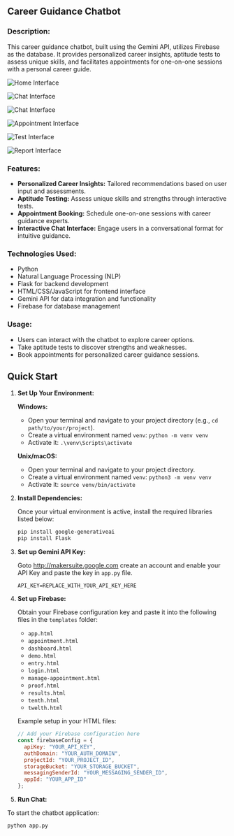 ## Career Guidance Chatbot

### Description:
This career guidance chatbot, built using the Gemini API, utilizes Firebase as the database. It provides personalized career insights, aptitude tests to assess unique skills, and facilitates appointments for one-on-one sessions with a personal career guide.


![Home Interface](Home.png)

![Chat Interface](Chat1.png)

![Chat Interface](Chat2.png)

![Appointment Interface](Appointment.png)

![Test Interface](Test.png)

![Report Interface](Report.png)

### Features:
- **Personalized Career Insights:** Tailored recommendations based on user input and assessments.
- **Aptitude Testing:** Assess unique skills and strengths through interactive tests.
- **Appointment Booking:** Schedule one-on-one sessions with career guidance experts.
- **Interactive Chat Interface:** Engage users in a conversational format for intuitive guidance.

### Technologies Used:
- Python
- Natural Language Processing (NLP)
- Flask for backend development
- HTML/CSS/JavaScript for frontend interface
- Gemini API for data integration and functionality
- Firebase for database management

### Usage:
- Users can interact with the chatbot to explore career options.
- Take aptitude tests to discover strengths and weaknesses.
- Book appointments for personalized career guidance sessions.

## Quick Start

1. **Set Up Your Environment:**

   **Windows:**
   - Open your terminal and navigate to your project directory (e.g., `cd path/to/your/project`).
   - Create a virtual environment named `venv`: `python -m venv venv`
   - Activate it: `.\venv\Scripts\activate`

   **Unix/macOS:**
   - Open your terminal and navigate to your project directory.
   - Create a virtual environment named `venv`: `python3 -m venv venv`
   - Activate it: `source venv/bin/activate`

2. **Install Dependencies:**

   Once your virtual environment is active, install the required libraries listed below:

   ```bash
   pip install google-generativeai
   pip install Flask

3. **Set up Gemini API Key:**

   Goto http://makersuite.google.com create an account and enable your API Key and paste the key in `app.py` file.
   
   `API_KEY=REPLACE_WITH_YOUR_API_KEY_HERE`
   
4. **Set up Firebase:**

   Obtain your Firebase configuration key and paste it into the following files in the `templates` folder:
   - `app.html`
   - `appointment.html`
   - `dashboard.html`
   - `demo.html`
   - `entry.html`
   - `login.html`
   - `manage-appointment.html`
   - `proof.html`
   - `results.html`
   - `tenth.html`
   - `twelth.html`

   Example setup in your HTML files:

   ```javascript
   // Add your Firebase configuration here
   const firebaseConfig = {
     apiKey: "YOUR_API_KEY",
     authDomain: "YOUR_AUTH_DOMAIN",
     projectId: "YOUR_PROJECT_ID",
     storageBucket: "YOUR_STORAGE_BUCKET",
     messagingSenderId: "YOUR_MESSAGING_SENDER_ID",
     appId: "YOUR_APP_ID"
   };

6. **Run Chat:**

To start the chatbot application:

 ```bash
python app.py
